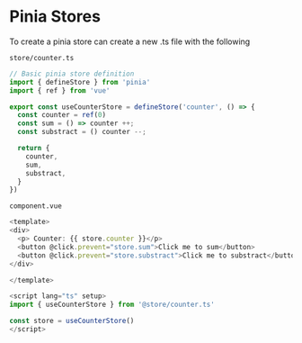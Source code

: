 # Pinia Stores

To create a pinia store can create a new .ts file with the following

`store/counter.ts`

```javascript
// Basic pinia store definition
import { defineStore } from 'pinia'
import { ref } from 'vue'

export const useCounterStore = defineStore('counter', () => {
  const counter = ref(0)
  const sum = () => counter ++;
  const substract = () counter --;

  return {
    counter,
    sum,
    substract,
  }
})
```

`component.vue`

```javascript
<template>
<div>
  <p> Counter: {{ store.counter }}</p>
  <button @click.prevent="store.sum">Click me to sum</button>
  <button @click.prevent="store.substract">Click me to substract</button>
</div>

</template>

<script lang="ts" setup>
import { useCounterStore } from '@store/counter.ts'

const store = useCounterStore()
</script>
```
